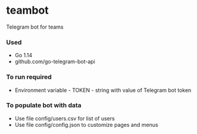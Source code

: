 # teambot
Telegram bot for teams

### Used
* Go 1.14
* github.com/go-telegram-bot-api

### To run required
* Environment variable - TOKEN - string with value of Telegram bot token

### To populate bot with data
* Use file config/users.csv for list of users
* Use file config/config.json to customize pages and menus
